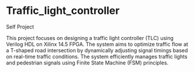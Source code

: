 # Traffic_light_controller
Self Project

This project focuses on designing a traffic light controller (TLC) using Verilog HDL on Xilinx 14.5 FPGA. The system aims to optimize traffic flow at a T-shaped road intersection by dynamically adjusting signal timings based on real-time traffic conditions. The system efficiently manages traffic lights and pedestrian signals using Finite State Machine (FSM) principles.
